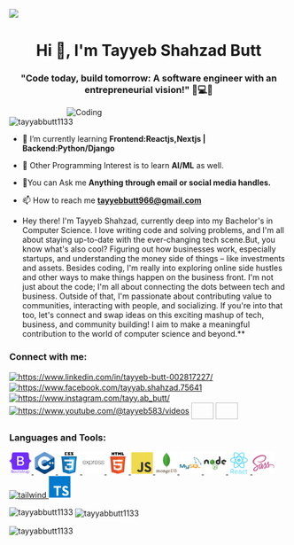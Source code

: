 ![](https://giphy.com/gifs/dommespace-domme-space-programador-qgQUggAC3Pfv687qPC)
<h1 align="center">Hi 👋, I'm Tayyeb Shahzad Butt</h1>
<h3 align="center">"Code today, build tomorrow: A software engineer with an entrepreneurial vision!" 🚀💻🌟</h3>

<img align="right" alt="Coding" width="400" src="https://media3.giphy.com/media/qgQUggAC3Pfv687qPC/giphy.gif?cid=ecf05e473zt2p79ue7fzddt8a3uuvqetycs1w1mzjc32m29j&ep=v1_gifs_search&rid=giphy.gif&ct=g">
<p align="left"> <img src="https://komarev.com/ghpvc/?username=tayyabbutt1133&label=Profile%20views&color=0e75b6&style=flat" alt="tayyabbutt1133" /> </p>

- 🔭 I’m currently learning **Frontend:Reactjs,Nextjs | Backend:Python/Django**

- 🌱 Other Programming Interest is to learn **AI/ML** as well.

- 💬You can Ask me **Anything through email or social media handles.**

- 📫 How to reach me **tayyebbutt966@gmail.com**

- Hey there! I'm Tayyeb Shahzad, currently deep into my Bachelor's in Computer Science. I love writing code and solving problems, and I'm all about staying up-to-date with the ever-changing tech scene.But, you know what's also cool? Figuring out how businesses work, especially startups, and understanding the money side of things – like investments and assets. Besides coding, I'm really into exploring online side hustles and other ways to make things happen on the business front.
I'm not just about the code; I'm all about connecting the dots between tech and business. Outside of that, I'm passionate about contributing value to communities, interacting with people, and socializing. If you're into that too, let's connect and swap ideas on this exciting mashup of tech, business, and community building!
I aim to make a meaningful contribution to the world of computer science and beyond.**

<h3 align="left">Connect with me:</h3>
<p align="left">
<a href="https://linkedin.com/in/https://www.linkedin.com/in/tayyeb-butt-002817227/" target="blank"><img align="center" src="https://raw.githubusercontent.com/rahuldkjain/github-profile-readme-generator/master/src/images/icons/Social/linked-in-alt.svg" alt="https://www.linkedin.com/in/tayyeb-butt-002817227/" height="30" width="40" /></a>
<a href="https://fb.com/https://www.facebook.com/tayyab.shahzad.75641" target="blank"><img align="center" src="https://raw.githubusercontent.com/rahuldkjain/github-profile-readme-generator/master/src/images/icons/Social/facebook.svg" alt="https://www.facebook.com/tayyab.shahzad.75641" height="30" width="40" /></a>
<a href="https://instagram.com/https://www.instagram.com/tayy.ab_butt/" target="blank"><img align="center" src="https://raw.githubusercontent.com/rahuldkjain/github-profile-readme-generator/master/src/images/icons/Social/instagram.svg" alt="https://www.instagram.com/tayy.ab_butt/" height="30" width="40" /></a>
<a href="https://www.youtube.com/c/https://www.youtube.com/@tayyeb583/videos" target="blank"><img align="center" src="https://raw.githubusercontent.com/rahuldkjain/github-profile-readme-generator/master/src/images/icons/Social/youtube.svg" alt="https://www.youtube.com/@tayyeb583/videos" height="30" width="40" /></a>
<a href="https://tayyebbutt.substack.com/" target="blank"><img align="center" alt="" height="30" width="40" /></a>
<a href="https://medium.com/@tayyebbutt1" target="blank"><img align="center" alt="" height="30" width="40" /></a>
</p>

<h3 align="left">Languages and Tools:</h3>
<p align="left"> <a href="https://getbootstrap.com" target="_blank" rel="noreferrer"> <img src="https://raw.githubusercontent.com/devicons/devicon/master/icons/bootstrap/bootstrap-plain-wordmark.svg" alt="bootstrap" width="40" height="40"/> </a> <a href="https://www.w3schools.com/cpp/" target="_blank" rel="noreferrer"> <img src="https://raw.githubusercontent.com/devicons/devicon/master/icons/cplusplus/cplusplus-original.svg" alt="cplusplus" width="40" height="40"/> </a> <a href="https://www.w3schools.com/css/" target="_blank" rel="noreferrer"> <img src="https://raw.githubusercontent.com/devicons/devicon/master/icons/css3/css3-original-wordmark.svg" alt="css3" width="40" height="40"/> </a> <a href="https://expressjs.com" target="_blank" rel="noreferrer"> <img src="https://raw.githubusercontent.com/devicons/devicon/master/icons/express/express-original-wordmark.svg" alt="express" width="40" height="40"/> </a> <a href="https://www.w3.org/html/" target="_blank" rel="noreferrer"> <img src="https://raw.githubusercontent.com/devicons/devicon/master/icons/html5/html5-original-wordmark.svg" alt="html5" width="40" height="40"/> </a> <a href="https://developer.mozilla.org/en-US/docs/Web/JavaScript" target="_blank" rel="noreferrer"> <img src="https://raw.githubusercontent.com/devicons/devicon/master/icons/javascript/javascript-original.svg" alt="javascript" width="40" height="40"/> </a> <a href="https://www.mongodb.com/" target="_blank" rel="noreferrer"> <img src="https://raw.githubusercontent.com/devicons/devicon/master/icons/mongodb/mongodb-original-wordmark.svg" alt="mongodb" width="40" height="40"/> </a> <a href="https://www.mysql.com/" target="_blank" rel="noreferrer"> <img src="https://raw.githubusercontent.com/devicons/devicon/master/icons/mysql/mysql-original-wordmark.svg" alt="mysql" width="40" height="40"/> </a> <a href="https://nodejs.org" target="_blank" rel="noreferrer"> <img src="https://raw.githubusercontent.com/devicons/devicon/master/icons/nodejs/nodejs-original-wordmark.svg" alt="nodejs" width="40" height="40"/> </a> <a href="https://reactjs.org/" target="_blank" rel="noreferrer"> <img src="https://raw.githubusercontent.com/devicons/devicon/master/icons/react/react-original-wordmark.svg" alt="react" width="40" height="40"/> </a> <a href="https://sass-lang.com" target="_blank" rel="noreferrer"> <img src="https://raw.githubusercontent.com/devicons/devicon/master/icons/sass/sass-original.svg" alt="sass" width="40" height="40"/> </a> <a href="https://tailwindcss.com/" target="_blank" rel="noreferrer"> <img src="https://www.vectorlogo.zone/logos/tailwindcss/tailwindcss-icon.svg" alt="tailwind" width="40" height="40"/> </a> <a href="https://www.typescriptlang.org/" target="_blank" rel="noreferrer"> <img src="https://raw.githubusercontent.com/devicons/devicon/master/icons/typescript/typescript-original.svg" alt="typescript" width="40" height="40"/> </a> </p>

<p><img align="left" src="https://github-readme-stats.vercel.app/api/top-langs?username=tayyabbutt1133&show_icons=true&locale=en&layout=compact" alt="tayyabbutt1133" /></p>

<p>&nbsp;<img align="center" src="https://github-readme-stats.vercel.app/api?username=tayyabbutt1133&show_icons=true&locale=en" alt="tayyabbutt1133" /></p>

<p><img align="center" src="https://github-readme-streak-stats.herokuapp.com/?user=tayyabbutt1133&" alt="tayyabbutt1133" /></p>
